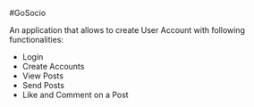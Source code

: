 #GoSocio

An application that allows to create User Account with following functionalities:

- Login
- Create Accounts
- View Posts
- Send Posts
- Like and Comment on a Post
